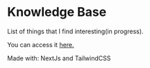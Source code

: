 # Knowledge Base
  List of things that I find interesting(in progress).

You can access it [here.](https://kb.rafadana.com)

Made with: NextJs and TailwindCSS
  


